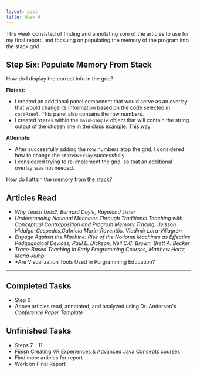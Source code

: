 ```yaml
---
layout: post
title: Week 4
---
```


This week consisted of finding and annotating som of the articles to use for my final report, and focsuing on populating the memory of the program into the stack grid. 

## Step Six: Populate Memory From Stack ##

How do I display the correct info in the grid?

**Fix(es):**
  - I created an additional panel component that would serve as an overlay that would change its information based on the code selected in `codePanel`. This panel also contains the row numbers. 
  - I created `States` within the `mainExample` object that will contain the string output of the chosen line in the class example. This way  
 
 **Attempts:**
  - After successfully adding the row numbers atop the grid, I considered how to change the `stateOverlay` successfully. 
  - I considered trying to re-implement the grid, so that an additional overlay was not needed. 
  
How do I attain the memory from the stack? 


## Articles Read
- *Why Teach Unix?, Bernard Doyle, Raymond Lister*
- *Understanding Notional Machines Through Traditional Teaching with Conceptual Contraposition and Program Memory Tracing, Jeisson Hidalgo-Céspedes,Gabriela Marín-Raventós, Vladimir Lara-Villagrán*
- *Engage Against the Machine: Rise of the Notional Machines as Effective Pedgagogical Devices, Paul E. Dickson, Neil C.C. Brown, Brett A. Becker*
- *Trace-Based Teaching in Early Programming Courses, Matthew Hertz, Maria Jump*
- *Are Visualization Tools Used in Porgramming Education? 
____

## Completed Tasks
- Step 6
- Above articles read, annotated, and analyzed using Dr. Anderson's *Conference Paper Template*

## Unfinished Tasks
- Steps 7 - 11
- Finish Creating VR Experiences & Advanced Java Concepts courses
- Find more articles for report
- Work on Final Report
